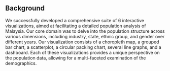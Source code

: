 ## Background
We successfully developed a comprehensive suite of 6 interactive visualizations, aimed at facilitating a detailed population analysis of Malaysia. Our core domain was to delve into the population structure across various dimensions, including industry, state, ethnic group, and gender over different years. Our visualization consists of a choropleth map, a grouped bar chart, a scatterplot, a circular packing chart, several line graphs, and a dashboard. Each of these visualizations provides a unique perspective on the population data, allowing for a multi-faceted examination of the demographics.
